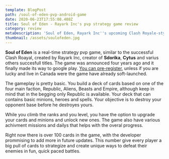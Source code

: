 ```yaml
---
template: BlogPost
path: /soul-of-eden-pvp-android-game
date: 2020-06-23T17:55:08.408Z
title: Soul of Eden - Rayark Inc's pvp strategy game review
category: review
metaDescription: 'Soul of Eden, Rayark Inc''s upcoming Clash Royale-style strategy game, review.'
thumbnail: /assets/soulofeden.jpg
---
```

**Soul of Eden** is a real-time strategy pvp game, similar to the successful Clash Roayal, created by Rayark Inc, creator of **Sdorika**, **Cytus** and varius others succesfull titles. The game was announced four years ago and it finally made its way to google play. [You can pre-register](https://play.google.com/store/apps/details?id=com.rayark.rush), unless if you are lucky and live in Canada were the game have already soft-launched. 

The gameplay is pretty basic. You build a deck of cards based on one of the four main faction, Republic, Aliens, Beasts and Empire, although keep in mind that in the begging only Republic is available. Your deck that can contains basic minions, heroes and spells. Your objective is to destroy your opponent base before he destroyes yours.

While you climb the ranks and you level, you have the option to upgrade your cards and minions and unlock new ones. The game also have various achivment missions and dailys that helps with the overal progress.

Right now there is over 100 cards in the game, with the developer prommising to add more in future updates. This number give every player a big pull of cards to strategize and create unique ways to defeat their enemies in fun, quick paced battles.

